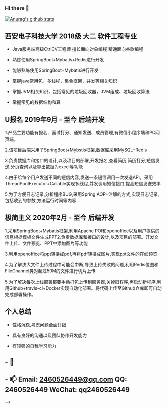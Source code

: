 ### Hi there 👋

<!--
**guoshusong/guoshusong** is a ✨ _special_ ✨ repository because its `README.md` (this file) appears on your GitHub profile.-->
[![Anurag's github stats](https://github-readme-stats.vercel.app/api?username=guoshusong&bg_color=30,e96443,904e95&title_color=fff&text_color=fff)](https://github.com/anuraghazra/github-readme-stats)

## 西安电子科技大学 2018级 大二 软件工程专业

- Java服务端高级CtrlCV工程师 擅长面向对象编程 精通面向谷歌编程

- 熟练使用SpringBoot+Mybatis+Redis进行开发

- 能够熟练使用SpringBoot+Mybatis进行开发

- 掌握java常用包，多线程，集合框架，并发等相关知识

- 掌握JVM相关知识，包括常见的垃圾回收器，JVM组成、垃圾回收算法

- 掌握常见的数据结构和算


## U报名 2019年9月 - 至今   后端开发

1.产品主要功能有报名、面试打分、通知发送、成员管理,有微信小程序端和PC网页端。

2.该项目后端采用了SpringBoot+Mybstis框架,数据库采用MySQL+Redis

3.负责数据库和接口的设计,以及项目的部署,开发报名,查看简历,简历打分,短信发送,分页查询以及导出数据为excel等功能

4.由于给每个用户发送不同的短信内容,发送一条短信调用一次发送API。采用ThreadPoolExecutor+Callable实现多线程,并发调用短信接口,提高短信发送效率

5.为了方便日志记录,分析程序BUG,采用Spring AOP+注解的方式,实现日志记录,包括收到的参数,方法运行时间等内容

## 极简主义 2020年2月 - 至今 后端开发

1.采用SpringBoot+Mybatis框架,利用Apache POI和openoffice以及用户提供的信息根据模板文件生成PPT2.负责数据库和接口的设计,以及项目的部署。开发文件上传、文件预览、PPT中添加图片等功能

3.利用openoffice将ppt转换成pdf,再将pdf转换成图片,实现ppt文件的在线预览

4.为了解决大文件上传过程中可能会中断,导致上传失败的问题,利用Redis位图和FileChannel类对超过50M的文件进行切片上传

5.为了解决每次上线部署都要手动打包上传到服务器,关掉旧程序,再启动新程序,利用Github+travis-ci+Docker实现自动化部署。将代码上传至Github仓库即可自动完成部署操作。

## 个人总结

* 性格沉稳,考虑问题全面仔细 

* 具有良好的沟通以及团队协作开发能力 

* 有较强的自我学习能力


## - 🔭 

## - 📫 Email: 2460526449@qq.com   QQ: 2460526449    WeChat: qq2460526449

   
-->


